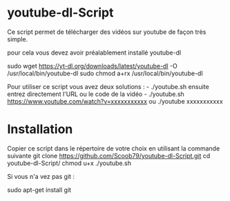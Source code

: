# youtube-dl-Script
Ce script permet de télécharger des vidéos sur youtube de façon très simple.

  pour cela vous devez avoir préalablement installé youtube-dl
  
  sudo wget https://yt-dl.org/downloads/latest/youtube-dl -O /usr/local/bin/youtube-dl
  sudo chmod a+rx /usr/local/bin/youtube-dl
  
  Pour utiliser ce script vous avez deux solutions :
    - ./youtube.sh ensuite entrez directement l'URL ou le code de la vidéo
    - ./youtube.sh https://www.youtube.com/watch?v=xxxxxxxxxxx ou ./youtube xxxxxxxxxxx

# Installation 

Copier ce script dans le répertoire de votre choix en utilisant la commande suivante
git clone https://github.com/Scoob79/youtube-dl-Script.git
cd youtube-dl-Script/
chmod u+x ./youtube.sh

Si vous n'a vez pas git :

sudo apt-get install git

